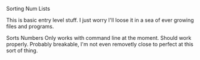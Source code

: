 Sorting Num Lists

This is basic entry level stuff.
I just worry I'll loose it in a sea of ever growing files and programs.

Sorts Numbers
Only works with command line at the moment. 
Should work properly.
Probably breakable, I'm not even removetly close to perfect at this sort of thing.